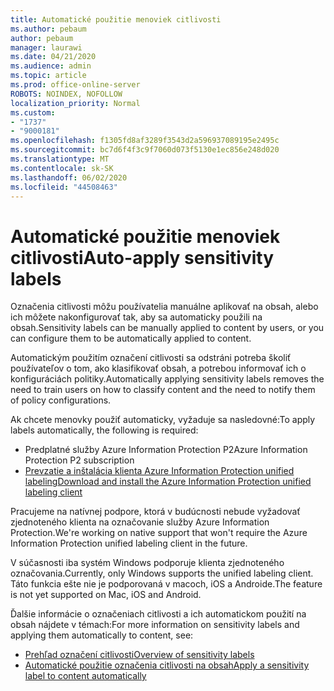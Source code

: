 ```yaml
---
title: Automatické použitie menoviek citlivosti
ms.author: pebaum
author: pebaum
manager: laurawi
ms.date: 04/21/2020
ms.audience: admin
ms.topic: article
ms.prod: office-online-server
ROBOTS: NOINDEX, NOFOLLOW
localization_priority: Normal
ms.custom:
- "1737"
- "9000181"
ms.openlocfilehash: f1305fd8af3289f3543d2a596937089195e2495c
ms.sourcegitcommit: bc7d6f4f3c9f7060d073f5130e1ec856e248d020
ms.translationtype: MT
ms.contentlocale: sk-SK
ms.lasthandoff: 06/02/2020
ms.locfileid: "44508463"
---
```

# <a name="auto-apply-sensitivity-labels"></a><span data-ttu-id="ac8c9-102">Automatické použitie menoviek citlivosti</span><span class="sxs-lookup"><span data-stu-id="ac8c9-102">Auto-apply sensitivity labels</span></span>

<span data-ttu-id="ac8c9-103">Označenia citlivosti môžu používatelia manuálne aplikovať na obsah, alebo ich môžete nakonfigurovať tak, aby sa automaticky použili na obsah.</span><span class="sxs-lookup"><span data-stu-id="ac8c9-103">Sensitivity labels can be manually applied to content by users, or you can configure them to be automatically applied to content.</span></span>

<span data-ttu-id="ac8c9-104">Automatickým použitím označení citlivosti sa odstráni potreba školiť používateľov o tom, ako klasifikovať obsah, a potrebou informovať ich o konfiguráciách politiky.</span><span class="sxs-lookup"><span data-stu-id="ac8c9-104">Automatically applying sensitivity labels removes the need to train users on how to classify content and the need to notify them of policy configurations.</span></span>

<span data-ttu-id="ac8c9-105">Ak chcete menovky použiť automaticky, vyžaduje sa nasledovné:</span><span class="sxs-lookup"><span data-stu-id="ac8c9-105">To apply labels automatically, the following is required:</span></span>

- <span data-ttu-id="ac8c9-106">Predplatné služby Azure Information Protection P2</span><span class="sxs-lookup"><span data-stu-id="ac8c9-106">Azure Information Protection P2 subscription</span></span>
- [<span data-ttu-id="ac8c9-107">Prevzatie a inštalácia klienta Azure Information Protection unified labeling</span><span class="sxs-lookup"><span data-stu-id="ac8c9-107">Download and install the Azure Information Protection unified labeling client</span></span>](https://docs.microsoft.com/azure/information-protection/rms-client/install-unifiedlabelingclient-app)

<span data-ttu-id="ac8c9-108">Pracujeme na natívnej podpore, ktorá v budúcnosti nebude vyžadovať zjednoteného klienta na označovanie služby Azure Information Protection.</span><span class="sxs-lookup"><span data-stu-id="ac8c9-108">We're working on native support that won't require the Azure Information Protection unified labeling client in the future.</span></span>

<span data-ttu-id="ac8c9-109">V súčasnosti iba systém Windows podporuje klienta zjednoteného označovania.</span><span class="sxs-lookup"><span data-stu-id="ac8c9-109">Currently, only Windows supports the unified labeling client.</span></span>  <span data-ttu-id="ac8c9-110">Táto funkcia ešte nie je podporovaná v macoch, iOS a Androide.</span><span class="sxs-lookup"><span data-stu-id="ac8c9-110">The feature is not yet supported on Mac, iOS and Android.</span></span>

<span data-ttu-id="ac8c9-111">Ďalšie informácie o označeniach citlivosti a ich automatickom použití na obsah nájdete v témach:</span><span class="sxs-lookup"><span data-stu-id="ac8c9-111">For more information on sensitivity labels and applying them automatically to content,  see:</span></span>

- [<span data-ttu-id="ac8c9-112">Prehľad označení citlivosti</span><span class="sxs-lookup"><span data-stu-id="ac8c9-112">Overview of sensitivity labels</span></span>](https://docs.microsoft.com/microsoft-365/compliance/sensitivity-labels)
- [<span data-ttu-id="ac8c9-113">Automatické použitie označenia citlivosti na obsah</span><span class="sxs-lookup"><span data-stu-id="ac8c9-113">Apply a sensitivity label to content automatically</span></span>](https://docs.microsoft.com/office365/securitycompliance/apply_sensitivity_label_automatically)